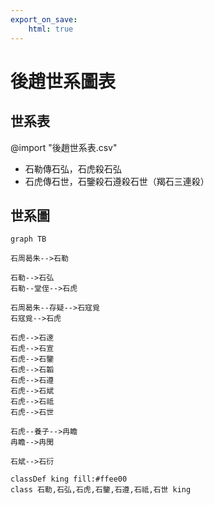 ```yaml
---
export_on_save:
    html: true
---
```


# 後趙世系圖表

## 世系表

@import "後趙世系表.csv"

- 石勒傳石弘，石虎殺石弘
- 石虎傳石世，石鑒殺石遵殺石世（羯石三連殺）

## 世系圖

```mermaid
graph TB

石周曷朱-->石勒

石勒-->石弘
石勒--堂侄-->石虎

石周曷朱--存疑-->石寇覓
石寇覓-->石虎

石虎-->石邃
石虎-->石宣
石虎-->石鑒
石虎-->石韜
石虎-->石遵
石虎-->石斌
石虎-->石祗
石虎-->石世

石虎--養子-->冉瞻
冉瞻-->冉閔

石斌-->石衍

classDef king fill:#ffee00
class 石勒,石弘,石虎,石鑒,石遵,石祗,石世 king
```